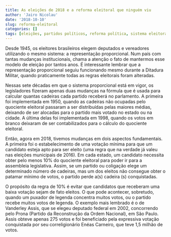 ```yaml
---
title: As eleições de 2018 e a reforma eleitoral que ninguém viu
author: 'Jairo Nicolau'
date: '2018-10-10'
slug: reforma-eleitoral
categories: []
tags: [eleições, partidos políticos, reforma política, sistema eleitoral]
---
```


Desde 1945, os eleitores brasileiros elegem deputados e vereadores utilizando o mesmo sistema: a representação proporcional. 
Num país com tantas mudanças institucionais, chama a atenção o fato de mantermos esse modelo de eleição por tantos anos. 
É interessante lembrar que a representação proporcional seguiu funcionando mesmo durante a Ditadura Militar, quando praticamente todas as regras eleitorais foram alteradas.

Nessas sete décadas em que o sistema proporcional está em vigor, os legisladores fizeram apenas duas mudanças na fórmula que é usada para calcular quantas cadeiras cada partido receberá no parlamento. A primeira foi implementada em 1950, quando as cadeiras não ocupadas pelo quociente eleitoral passaram a ser distribuídas pelas maiores médias, deixando de ser alocadas para o partido mais votado no estado ou na cidade. A última delas foi implementada em 1998, quando os votos em branco deixaram de ser contabilizados para o cálculo do quociente eleitoral.

Então, agora em 2018, tivemos mudanças em dois aspectos fundamentais. A primeira foi o estabelecimento de uma votação mínima para que um candidato esteja apto para ser eleito (uma regra que na verdade já valeu nas eleições municipais de 2016). Em cada estado, um candidato necessita obter pelo menos 10% do quociente eleitoral para poder ir para a assembleia legislativa. Assim, se um partido ou coligação elege um determinado número de cadeiras, mas um dos eleitos não consegue obter o patamar mínimo de votos, o partido perde a(s) cadeira (s) conquistadas. 

O propósito da regra de 10% é evitar que candidatos que receberam uma baixa votação sejam de fato eleitos. O que pode acontecer, sobretudo, quando um puxador de legenda concentra muitos votos, ou o partido recebe muitos votos de legenda. O exemplo mais lembrado é o de Vanderley Assis, que se elegeu deputado federal em 2002, concorrendo pelo Prona (Partido da Reconstrução da Ordem Nacional), em São Paulo. Assis obteve apenas 275 votos e foi beneficiado pela expressiva votação conquistada por seu correligionário Enéas Carneiro, que teve 1,5 milhão de votos.

